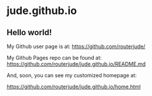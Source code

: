 # jude.github.io

## Hello world!

My Github user page is at: 
https://github.com/routerjude/

My Github Pages repo can be found at:  
https://github.com/routerjude/jude.github.io/README.md

And, soon, you can see my customized homepage at:

https://github.com/routerjude/jude.github.io/home.html
